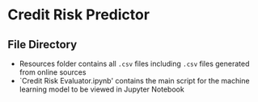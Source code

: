 # Credit Risk Predictor



## File Directory
- Resources folder contains all `.csv` files including `.csv` files generated from online sources
- `Credit Risk Evaluator.ipynb' contains the main script for the machine learning model to be viewed in Jupyter Notebook
